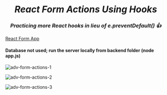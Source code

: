 <h1 align=center> <b><i>React Form Actions Using Hooks</i></b></h1>
<h3 align=center> <b><i>Practicing more React hooks in lieu of e.preventDefault() 👍</i></b></h3>

[React Form App](https://adv-form-actions.onrender.com)

<h4>Database not used; run the server locally from backend folder (node app.js) </h4>

![adv-form-actions-1](https://github.com/user-attachments/assets/842d1b75-5d69-49af-832f-a9bf0547412d)

![adv-form-actions-2](https://github.com/user-attachments/assets/31922ef8-31db-42e6-adae-d05989228753)

![adv-form-actions-3](https://github.com/user-attachments/assets/f54c3b42-8f90-4e49-b1b2-70b4c4181bbf)
